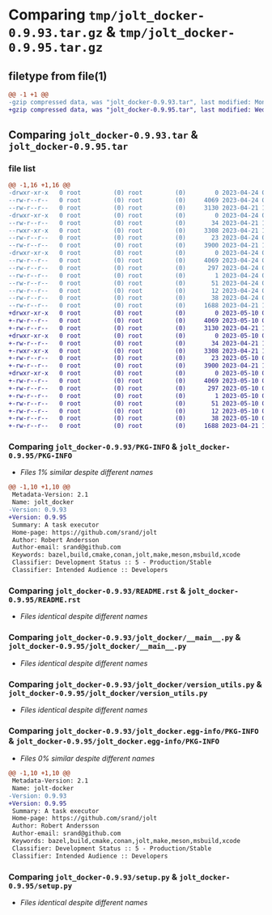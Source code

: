 # Comparing `tmp/jolt_docker-0.9.93.tar.gz` & `tmp/jolt_docker-0.9.95.tar.gz`

## filetype from file(1)

```diff
@@ -1 +1 @@
-gzip compressed data, was "jolt_docker-0.9.93.tar", last modified: Mon Apr 24 07:35:16 2023, max compression
+gzip compressed data, was "jolt_docker-0.9.95.tar", last modified: Wed May 10 08:16:59 2023, max compression
```

## Comparing `jolt_docker-0.9.93.tar` & `jolt_docker-0.9.95.tar`

### file list

```diff
@@ -1,16 +1,16 @@
-drwxr-xr-x   0 root         (0) root         (0)        0 2023-04-24 07:35:16.605266 jolt_docker-0.9.93/
--rw-r--r--   0 root         (0) root         (0)     4069 2023-04-24 07:35:16.605266 jolt_docker-0.9.93/PKG-INFO
--rw-r--r--   0 root         (0) root         (0)     3130 2023-04-21 14:57:08.000000 jolt_docker-0.9.93/README.rst
-drwxr-xr-x   0 root         (0) root         (0)        0 2023-04-24 07:35:16.601266 jolt_docker-0.9.93/jolt_docker/
--rw-r--r--   0 root         (0) root         (0)       34 2023-04-21 14:57:08.000000 jolt_docker-0.9.93/jolt_docker/__init__.py
--rwxr-xr-x   0 root         (0) root         (0)     3308 2023-04-21 14:57:08.000000 jolt_docker-0.9.93/jolt_docker/__main__.py
--rw-r--r--   0 root         (0) root         (0)       23 2023-04-24 07:23:04.000000 jolt_docker-0.9.93/jolt_docker/version.py
--rw-r--r--   0 root         (0) root         (0)     3900 2023-04-21 14:57:08.000000 jolt_docker-0.9.93/jolt_docker/version_utils.py
-drwxr-xr-x   0 root         (0) root         (0)        0 2023-04-24 07:35:16.605266 jolt_docker-0.9.93/jolt_docker.egg-info/
--rw-r--r--   0 root         (0) root         (0)     4069 2023-04-24 07:35:16.000000 jolt_docker-0.9.93/jolt_docker.egg-info/PKG-INFO
--rw-r--r--   0 root         (0) root         (0)      297 2023-04-24 07:35:16.000000 jolt_docker-0.9.93/jolt_docker.egg-info/SOURCES.txt
--rw-r--r--   0 root         (0) root         (0)        1 2023-04-24 07:35:16.000000 jolt_docker-0.9.93/jolt_docker.egg-info/dependency_links.txt
--rw-r--r--   0 root         (0) root         (0)       51 2023-04-24 07:35:16.000000 jolt_docker-0.9.93/jolt_docker.egg-info/entry_points.txt
--rw-r--r--   0 root         (0) root         (0)       12 2023-04-24 07:35:16.000000 jolt_docker-0.9.93/jolt_docker.egg-info/top_level.txt
--rw-r--r--   0 root         (0) root         (0)       38 2023-04-24 07:35:16.605266 jolt_docker-0.9.93/setup.cfg
--rw-r--r--   0 root         (0) root         (0)     1688 2023-04-21 14:57:08.000000 jolt_docker-0.9.93/setup.py
+drwxr-xr-x   0 root         (0) root         (0)        0 2023-05-10 08:16:59.919245 jolt_docker-0.9.95/
+-rw-r--r--   0 root         (0) root         (0)     4069 2023-05-10 08:16:59.919245 jolt_docker-0.9.95/PKG-INFO
+-rw-r--r--   0 root         (0) root         (0)     3130 2023-04-21 14:57:08.000000 jolt_docker-0.9.95/README.rst
+drwxr-xr-x   0 root         (0) root         (0)        0 2023-05-10 08:16:59.919245 jolt_docker-0.9.95/jolt_docker/
+-rw-r--r--   0 root         (0) root         (0)       34 2023-04-21 14:57:08.000000 jolt_docker-0.9.95/jolt_docker/__init__.py
+-rwxr-xr-x   0 root         (0) root         (0)     3308 2023-04-21 14:57:08.000000 jolt_docker-0.9.95/jolt_docker/__main__.py
+-rw-r--r--   0 root         (0) root         (0)       23 2023-05-10 08:06:36.000000 jolt_docker-0.9.95/jolt_docker/version.py
+-rw-r--r--   0 root         (0) root         (0)     3900 2023-04-21 14:57:08.000000 jolt_docker-0.9.95/jolt_docker/version_utils.py
+drwxr-xr-x   0 root         (0) root         (0)        0 2023-05-10 08:16:59.919245 jolt_docker-0.9.95/jolt_docker.egg-info/
+-rw-r--r--   0 root         (0) root         (0)     4069 2023-05-10 08:16:59.000000 jolt_docker-0.9.95/jolt_docker.egg-info/PKG-INFO
+-rw-r--r--   0 root         (0) root         (0)      297 2023-05-10 08:16:59.000000 jolt_docker-0.9.95/jolt_docker.egg-info/SOURCES.txt
+-rw-r--r--   0 root         (0) root         (0)        1 2023-05-10 08:16:59.000000 jolt_docker-0.9.95/jolt_docker.egg-info/dependency_links.txt
+-rw-r--r--   0 root         (0) root         (0)       51 2023-05-10 08:16:59.000000 jolt_docker-0.9.95/jolt_docker.egg-info/entry_points.txt
+-rw-r--r--   0 root         (0) root         (0)       12 2023-05-10 08:16:59.000000 jolt_docker-0.9.95/jolt_docker.egg-info/top_level.txt
+-rw-r--r--   0 root         (0) root         (0)       38 2023-05-10 08:16:59.919245 jolt_docker-0.9.95/setup.cfg
+-rw-r--r--   0 root         (0) root         (0)     1688 2023-04-21 14:57:08.000000 jolt_docker-0.9.95/setup.py
```

### Comparing `jolt_docker-0.9.93/PKG-INFO` & `jolt_docker-0.9.95/PKG-INFO`

 * *Files 1% similar despite different names*

```diff
@@ -1,10 +1,10 @@
 Metadata-Version: 2.1
 Name: jolt_docker
-Version: 0.9.93
+Version: 0.9.95
 Summary: A task executor
 Home-page: https://github.com/srand/jolt
 Author: Robert Andersson
 Author-email: srand@github.com
 Keywords: bazel,build,cmake,conan,jolt,make,meson,msbuild,xcode
 Classifier: Development Status :: 5 - Production/Stable
 Classifier: Intended Audience :: Developers
```

### Comparing `jolt_docker-0.9.93/README.rst` & `jolt_docker-0.9.95/README.rst`

 * *Files identical despite different names*

### Comparing `jolt_docker-0.9.93/jolt_docker/__main__.py` & `jolt_docker-0.9.95/jolt_docker/__main__.py`

 * *Files identical despite different names*

### Comparing `jolt_docker-0.9.93/jolt_docker/version_utils.py` & `jolt_docker-0.9.95/jolt_docker/version_utils.py`

 * *Files identical despite different names*

### Comparing `jolt_docker-0.9.93/jolt_docker.egg-info/PKG-INFO` & `jolt_docker-0.9.95/jolt_docker.egg-info/PKG-INFO`

 * *Files 0% similar despite different names*

```diff
@@ -1,10 +1,10 @@
 Metadata-Version: 2.1
 Name: jolt-docker
-Version: 0.9.93
+Version: 0.9.95
 Summary: A task executor
 Home-page: https://github.com/srand/jolt
 Author: Robert Andersson
 Author-email: srand@github.com
 Keywords: bazel,build,cmake,conan,jolt,make,meson,msbuild,xcode
 Classifier: Development Status :: 5 - Production/Stable
 Classifier: Intended Audience :: Developers
```

### Comparing `jolt_docker-0.9.93/setup.py` & `jolt_docker-0.9.95/setup.py`

 * *Files identical despite different names*


